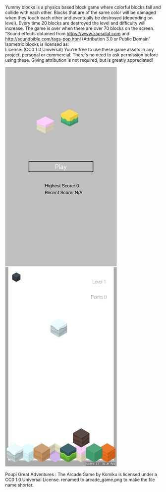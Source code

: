 Yummy blocks is a physics based block game where colorful blocks fall and collide with each other. Blocks that are of the same color will be damaged when they touch each other and eventually be destroyed (depending on level). Every time 20 blocks are destroyed the level and difficulty will increase. The game is over when there are over 70 blocks on the screen.  
“Sound effects obtained from https://www.zapsplat.com and http://soundbible.com/tags-pop.html (Attribution 3.0 or Public Domain“  
Isometric blocks is licensed as:  
License: (CC0 1.0 Universal) You're free to use these game assets in any project, personal or commercial. There's no need to ask   permission before using these. Giving attribution is not required, but is greatly appreciated!  

<img src="yummy-blocks5_5_main_menu.png"  width="360" height="640" /><img src="yummy-blocks5_5_game.png"  width="360" height="640" />  

Poupi Great Adventures : The Arcade Game by Komiku is licensed under a CC0 1.0 Universal License. renamed to arcade_game.png to make the   file  name shorter.  
